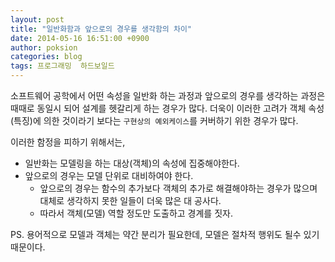 ```yaml
---
layout: post
title: "일반화함과 앞으로의 경우를 생각함의 차이"
date: 2014-05-16 16:51:00 +0900
author: poksion
categories: blog
tags: 프로그래밍  하드보일드
---
```


소프트웨어 공학에서 어떤 속성을 일반화 하는 과정과 앞으로의 경우를 생각하는 과정은 때때로 동일시 되어 설계를 헷갈리게 하는 경우가 많다. 더욱이 이러한 고려가 객체 속성(특징)에 의한 것이라기 보다는 ```구현상의 예외케이스```를 커버하기 위한 경우가 많다.

이러한 함정을 피하기 위해서는,

  * 일반화는 모델링을 하는 대상(객체)의 속성에 집중해야한다.
  * 앞으로의 경우는 모델 단위로 대비하여야 한다.
      * 앞으로의 경우는 함수의 추가보다 객체의 추가로 해결해야하는 경우가 많으며 대체로 생각하지 못한 일들이 더욱 많은 대 공사다.
      * 따라서 객체(모델) 역할 정도만 도출하고 경계를 짓자.

PS. 용어적으로 모델과 객체는 약간 분리가 필요한데, 모델은 절차적 행위도 될수 있기 때문이다.

